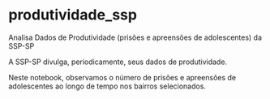 # produtividade_ssp
Analisa Dados de Produtividade (prisões e apreensões de adolescentes) da SSP-SP

A SSP-SP divulga, periodicamente, seus dados de produtividade.

Neste notebook, observamos o número de prisões e apreensões de adolescentes ao longo de tempo nos bairros selecionados.
